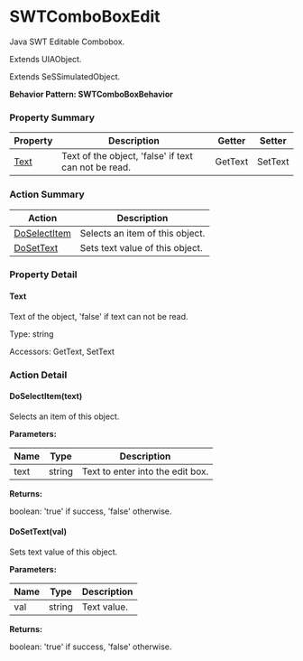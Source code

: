 # SWTComboBoxEdit

Java SWT Editable Combobox.
 
Extends UIAObject.

Extends SeSSimulatedObject.





**Behavior Pattern: SWTComboBoxBehavior**


<!-- ============================== property summary ========================== -->

	

### Property Summary

| **Property** | **Description** | **Getter** | **Setter** |
| ------------ | --------------- | ---------- | ---------- |
| [Text](#Text) | Text of the object, 'false' if text can not be read. | GetText | SetText |



	
<!-- ============================== action summary ========================== -->



### Action Summary

|  **Action** | **Description** | 
| ----------- | --------------- |
|	[DoSelectItem](#DoSelectItem) | Selects an item of this object. |
|	[DoSetText](#DoSetText) | Sets text value of this object. |




<!-- ============================== property detail ========================== -->
	
### Property Detail
		
<a name="Text"></a>
#### Text


Text of the object, 'false' if text can not be read.

			
	
			
Type: string
			
			
Accessors: GetText, SetText
			
		
	
	
<!-- ============================== action detail ========================== -->
	
### Action Detail
		
<a name="DoSelectItem"></a>    
#### DoSelectItem(text)

Selects an item of this object.


**Parameters:**

|	**Name** | **Type** | **Description** |
| ---------- | -------- | --------------- |
| text | string |	Text to enter into the edit box. |




**Returns:**

boolean: 'true' if success, 'false' otherwise.



<a name="see.also.swtcomboboxedit.doselectitem"></a>

<a name="DoSetText"></a>    
#### DoSetText(val)

Sets text value of this object.


**Parameters:**

|	**Name** | **Type** | **Description** |
| ---------- | -------- | --------------- |
| val | string |	Text value. |




**Returns:**

boolean: 'true' if success, 'false' otherwise.



<a name="see.also.swtcomboboxedit.dosettext"></a>

	

